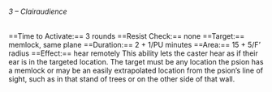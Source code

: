 ###### 3 – Clairaudience
==Time to Activate:== 3 rounds
==Resist Check:== none
==Target:== memlock, same plane
==Duration:== 2 + 1/PU minutes
==Area:== 15 + 5/F’ radius
==Effect:== hear remotely
This ability lets the caster hear as if their ear is in the targeted location. The target must be any location the psion has a memlock or may be an easily extrapolated location from the psion’s line of sight, such as in that stand of trees or on the other side of that wall.
